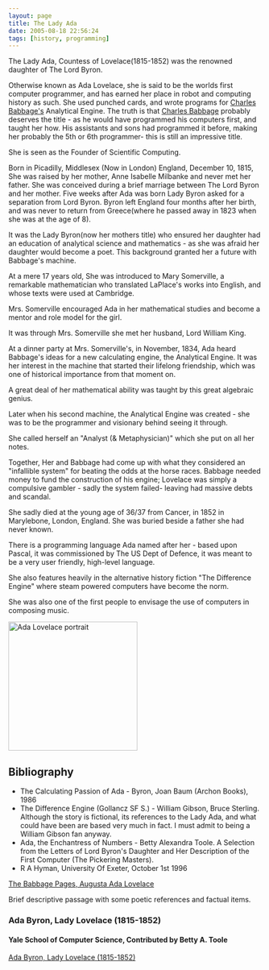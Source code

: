 ```yaml
---
layout: page
title: The Lady Ada
date: 2005-08-18 22:56:24
tags: [history, programming]
---
```

The Lady Ada, Countess of Lovelace(1815-1852) was the renowned daughter of The Lord Byron.

Otherwise known as Ada Lovelace, she is said to be the worlds first computer programmer, and has earned her place in robot and computing history as such. She used punched cards, and wrote programs for [Charles Babbage's](/wiki/charles_babbage.html "Charles Babbage") Analytical Engine. The truth is that [Charles Babbage](/wiki/charles_babbage.html "Charles Babbage") probably deserves the title - as he would have programmed his computers first, and taught her how. His assistants and sons had programmed it before, making her probably the 5th or 6th programmer- this is still an impressive title.

She is seen as the Founder of Scientific Computing.

Born in Picadilly, Middlesex (Now in London) England, December 10, 1815, She was raised by her mother, Anne Isabelle Milbanke and never met her father. She was conceived during a brief marriage between The Lord Byron and her mother. Five weeks after Ada was born Lady Byron asked for a separation from Lord Byron. Byron left England four months after her birth, and was never to return from Greece(where he passed away in 1823 when she was at the age of 8).

It was the Lady Byron(now her mothers title) who ensured her daughter had an education of analytical science and mathematics - as she was afraid her daughter would become a poet. This background granted her a future with Babbage's machine.

At a mere 17 years old, She was introduced to Mary Somerville, a remarkable mathematician who translated LaPlace's works into English, and whose texts were used at Cambridge.

Mrs. Somerville encouraged Ada in her mathematical studies and become a mentor and role model for the girl.

It was through Mrs. Somerville she met her husband, Lord William King.

At a dinner party at Mrs. Somerville's, in November, 1834, Ada heard Babbage's ideas for a new calculating engine, the Analytical Engine. It was her interest in the machine that started their lifelong friendship, which was one of historical importance from that moment on.

A great deal of her mathematical ability was taught by this great algebraic genius.

Later when his second machine, the Analytical Engine was created - she was to be the programmer and visionary behind seeing it through.

She called herself an "Analyst (& Metaphysician)" which she put on all her notes.

Together, Her and Babbage had come up with what they considered an "infallible system" for beating the odds at the horse races. Babbage needed money to fund the construction of his engine; Lovelace was simply a compulsive gambler - sadly the system failed- leaving had massive debts and scandal.

She sadly died at the young age of 36/37 from Cancer, in 1852 in Marylebone, London, England. She was buried beside a father she had never known.

There is a programming language Ada named after her - based upon Pascal, it was commissioned by The US Dept of Defence, it was meant to be a very user friendly, high-level language.

She also features heavily in the alternative history fiction "The Difference Engine" where steam powered computers have become the norm.

She was also one of the first people to envisage the use of computers in composing music.

<a title="Alfred Edward Chalon, Public domain, via Wikimedia Commons" href="https://commons.wikimedia.org/wiki/File:Ada_Lovelace_portrait.jpg"><img width="256" alt="Ada Lovelace portrait" src="https://upload.wikimedia.org/wikipedia/commons/thumb/a/a4/Ada_Lovelace_portrait.jpg/256px-Ada_Lovelace_portrait.jpg"></a>

## Bibliography

- The Calculating Passion of Ada - Byron, Joan Baum (Archon Books), 1986
- The Difference Engine (Gollancz SF S.) - William Gibson, Bruce Sterling. Although the story is fictional, its references to the Lady Ada, and what could have been are based very much in fact. I must admit to being a William Gibson fan anyway.
- Ada, the Enchantress of Numbers - Betty Alexandra Toole. A Selection from the Letters of Lord Byron's Daughter and Her Description of the First Computer (The Pickering Masters).
- R A Hyman, University Of Exeter, October 1st 1996

[The Babbage Pages, Augusta Ada Lovelace](http://www.ex.ac.uk/BABBAGE/ada.html)

Brief descriptive passage with some poetic references and factual items.

### Ada Byron, Lady Lovelace (1815-1852)

#### Yale School of Computer Science, Contributed by Betty A. Toole

[Ada Byron, Lady Lovelace (1815-1852)](http://www.cs.yale.edu/homes/tap/Files/ada-bio.html)
